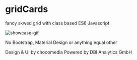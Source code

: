 # gridCards
fancy skwed grid with class based ES6 Javascript

<img src="https://github.com/chooomedia/gridCards/blob/v0.33/gridCards.gif" alt="showcase-gif" />


No Bootstrap, Material Design or anything equal other

Design & UI by chooomedia
Powered by DBI Analytics GmbH
